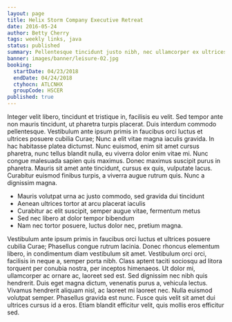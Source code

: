 ```yaml
---
layout: page
title: Helix Storm Company Executive Retreat
date: 2016-05-24
author: Betty Cherry
tags: weekly links, java
status: published
summary: Pellentesque tincidunt justo nibh, nec ullamcorper ex ultrices.
banner: images/banner/leisure-02.jpg
booking:
  startDate: 04/23/2018
  endDate: 04/24/2018
  ctyhocn: ATLCNHX
  groupCode: HSCER
published: true
---
```

Integer velit libero, tincidunt et tristique in, facilisis eu velit. Sed tempor ante non mauris tincidunt, ut pharetra turpis placerat. Duis interdum commodo pellentesque. Vestibulum ante ipsum primis in faucibus orci luctus et ultrices posuere cubilia Curae; Nunc a elit vitae magna iaculis gravida. In hac habitasse platea dictumst. Nunc euismod, enim sit amet cursus pharetra, nunc tellus blandit nulla, eu viverra dolor enim vitae mi. Nunc congue malesuada sapien quis maximus. Donec maximus suscipit purus in pharetra. Mauris sit amet ante tincidunt, cursus ex quis, vulputate lacus. Curabitur euismod finibus turpis, a viverra augue rutrum quis. Nunc a dignissim magna.

* Mauris volutpat urna ac justo commodo, sed gravida dui tincidunt
* Aenean ultrices tortor at arcu placerat iaculis
* Curabitur ac elit suscipit, semper augue vitae, fermentum metus
* Sed nec libero at dolor tempor bibendum
* Nam nec tortor posuere, luctus dolor nec, pretium magna.

Vestibulum ante ipsum primis in faucibus orci luctus et ultrices posuere cubilia Curae; Phasellus congue rutrum lacinia. Donec rhoncus elementum libero, in condimentum diam vestibulum sit amet. Vestibulum orci orci, facilisis in neque a, semper porta nibh. Class aptent taciti sociosqu ad litora torquent per conubia nostra, per inceptos himenaeos. Ut dolor mi, ullamcorper ac ornare ac, laoreet sed est. Sed dignissim nec nibh quis hendrerit. Duis eget magna dictum, venenatis purus a, vehicula lectus. Vivamus hendrerit aliquam nisl, ac laoreet mi laoreet nec. Nulla euismod volutpat semper. Phasellus gravida est nunc. Fusce quis velit sit amet dui ultrices cursus id a eros. Etiam blandit efficitur velit, quis mollis eros efficitur sed.
